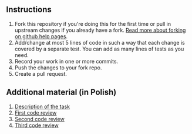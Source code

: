 ## Instructions

1. Fork this repository if you're doing this for the first time or pull in upstream changes if you already have a fork. [Read more about forking on github help pages](https://help.github.com/articles/fork-a-repo).
2. Add/change at most 5 lines of code in such a way that each change is covered by a separate test. You can add as many lines of tests as you need.
3. Record your work in one or more commits.
4. Push the changes to your fork repo.
5. Create a pull request.

## Additional material (in Polish)

1. [Description of the task](http://www.youtube.com/watch?v=91fNqaCwRmo)
2. [First code review](http://www.youtube.com/watch?v=sfOXy8_69b4)
3. [Second code review](http://www.youtube.com/watch?v=q6QzMLOO7k4)
4. [Third code review](http://www.youtube.com/watch?v=QOmCg53i9gs)
